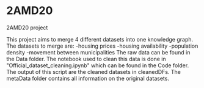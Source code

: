 # 2AMD20
2AMD20 project

This project aims to merge 4 different datasets into one knowledge graph. The datasets to merge are:
-housing prices 
-housing availability
-population density
-movement between municipalities
The raw data can be found in the Data folder. The notebook used to clean this data is done in "Official_dataset_cleaning.ipynb" which can be found in the Code folder.
The output of this script are the cleaned datasets in cleanedDFs. The metaData folder contains all information on the original datasets.
